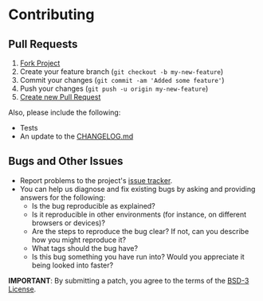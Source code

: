 # Contributing

## Pull Requests

1. [Fork Project](https://help.github.com/articles/fork-a-repo/)
2. Create your feature branch (`git checkout -b my-new-feature`)
3. Commit your changes (`git commit -am 'Added some feature'`)
4. Push your changes (`git push -u origin my-new-feature`)
5. [Create new Pull Request](https://help.github.com/articles/using-pull-requests/#initiating-the-pull-request)

Also, please include the following:

* Tests
* An update to the [CHANGELOG.md](CHANGELOG.MD)

## Bugs and Other Issues

* Report problems to the project's [issue tracker](https://github.com/radify/PathFinding.js/issues).
* You can help us diagnose and fix existing bugs by asking and providing answers for the following:
    * Is the bug reproducible as explained?
    * Is it reproducible in other environments (for instance, on different browsers or devices)?
    * Are the steps to reproduce the bug clear? If not, can you describe how you might reproduce it?
    * What tags should the bug have?
    * Is this bug something you have run into? Would you appreciate it being looked into faster?

**IMPORTANT**: By submitting a patch, you agree to the terms of the [BSD-3 License](LICENSE).
